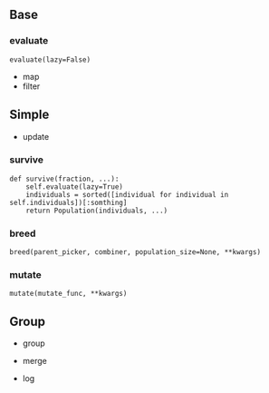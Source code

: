 ## Base
### evaluate 
`evaluate(lazy=False)`


- map
- filter

## Simple
- update
### survive
```
def survive(fraction, ...):
    self.evaluate(lazy=True)
    individuals = sorted([individual for individual in self.individuals])[:somthing]
    return Population(individuals, ...)
```



### breed
`breed(parent_picker, combiner, population_size=None, **kwargs)`
 
### mutate
`mutate(mutate_func, **kwargs)`

## Group
- group
- merge


- log



